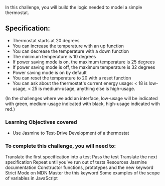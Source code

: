 In this challenge, you will build the logic needed to model a simple thermostat.

## Specification:

- Thermostat starts at 20 degrees
- You can increase the temperature with an up function
- You can decrease the temperature with a down function
- The minimum temperature is 10 degrees
- If power saving mode is on, the maximum temperature is 25 degrees
- If power saving mode is off, the maximum temperature is 32 degrees
- Power saving mode is on by default
- You can reset the temperature to 20 with a reset function
- You can ask about the thermostat's current energy usage: < 18 is low-usage, < 25 is medium-usage, anything else is high-usage.


(In the challenges where we add an interface, low-usage will be indicated with green, medium-usage indicated with black, high-usage indicated with red.)

### Learning Objectives covered
- Use Jasmine to Test-Drive Development of a thermostat


### To complete this challenge, you will need to:
 Translate the first specification into a test
 Pass the test
 Translate the next specification
 Repeat until you've run out of tests
Resources
Jasmine documentation
Constructor functions, prototypes and the new keyword
Strict Mode on MDN
Master the this keyword
Some examples of the scope of variables in JavaScript
